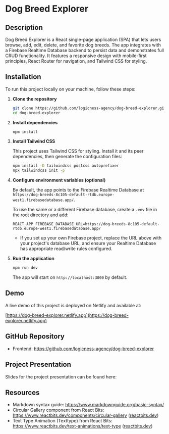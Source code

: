 # Dog Breed Explorer

## Description

Dog Breed Explorer is a React single-page application (SPA) that lets users browse, add, edit, delete, and favorite dog breeds. The app integrates with a Firebase Realtime Database backend to persist data and demonstrates full CRUD functionality. It features a responsive design with mobile-first principles, React Router for navigation, and Tailwind CSS for styling.

## Installation

To run this project locally on your machine, follow these steps:

1. **Clone the repository**  
   ```bash
   git clone https://github.com/logicness-agency/dog-breed-explorer.git
   cd dog-breed-explorer
   ```

2. **Install dependencies**  
   ```bash
   npm install
   ```

3. **Install Tailwind CSS**  

   This project uses Tailwind CSS for styling. Install it and its peer dependencies, then generate the configuration files:  
   ```bash
   npm install -D tailwindcss postcss autoprefixer
   npx tailwindcss init -p
   ```  
   

4. **Configure environment variables (optional)**  

   By default, the app points to the Firebase Realtime Database at `https://dog-breeds-8c105-default-rtdb.europe-west1.firebasedatabase.app/`.  

   To use the same or a different Firebase database, create a `.env` file in the root directory and add:  
   ```env
   REACT_APP_FIREBASE_DATABASE_URL=https://dog-breeds-8c105-default-rtdb.europe-west1.firebasedatabase.app/
   ```  
   - If you set up your own Firebase project, replace the URL above with your project's database URL, and ensure your Realtime Database has appropriate read/write rules configured.

5. **Run the application**  
   ```bash
   npm run dev
   ```  
   The app will start on `http://localhost:3000` by default.

## Demo

A live demo of this project is deployed on Netlify and available at:

[https://dog-breed-explorer.netlify.app](https://dog-breed-explorer.netlify.app)

## GitHub Repository

- Frontend: https://github.com/logicness-agency/dog-breed-explorer

## Project Presentation

Slides for the project presentation can be found here:


## Resources

- Markdown syntax guide: https://www.markdownguide.org/basic-syntax/  
- Circular Gallery component from React Bits:  
  https://www.reactbits.dev/components/circular-gallery ([reactbits.dev](https://www.reactbits.dev/components/circular-gallery?utm_source=chatgpt.com))  
- Text Type Animation (Texttype) from React Bits:  
  https://www.reactbits.dev/text-animations/text-type ([reactbits.dev](https://www.reactbits.dev/text-animations/text-type?utm_source=chatgpt.com))  
